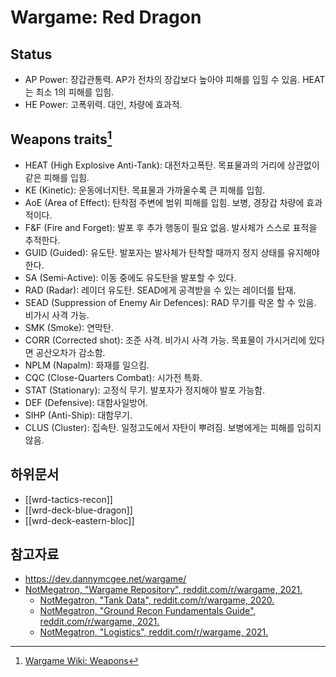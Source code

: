 # Wargame: Red Dragon

## Status

* AP Power: 장갑관통력. AP가 전차의 장갑보다 높아야 피해를 입힐 수 있음. HEAT는 최소 1의 피해를 입힘.
* HE Power: 고폭위력. 대인, 차량에 효과적.

## Weapons traits[^weapons-traits]

* HEAT (High Explosive Anti-Tank): 대전차고폭탄. 목표물과의 거리에 상관없이 같은 피해를 입힘.
* KE (Kinetic): 운동에너지탄. 목표물과 가까울수록 큰 피해를 입힘.
* AoE (Area of Effect): 탄착점 주변에 범위 피해를 입힘. 보병, 경장갑 차량에 효과적이다.
* F&F (Fire and Forget): 발포 후 추가 행동이 필요 없음. 발사체가 스스로 표적을 추적한다.
* GUID (Guided): 유도탄. 발포자는 발사체가 탄착할 때까지 정지 상태를 유지해야 한다.
* SA (Semi-Active): 이동 중에도 유도탄을 발포할 수 있다.
* RAD (Radar): 레이더 유도탄. SEAD에게 공격받을 수 있는 레이더를 탑재.
* SEAD (Suppression of Enemy Air Defences): RAD 무기를 락온 할 수 있음. 비가시 사격 가능.
* SMK (Smoke): 연막탄.
* CORR (Corrected shot): 조준 사격. 비가시 사격 가능. 목표물이 가시거리에 있다면 공산오차가 감소함.
* NPLM (Napalm): 화재를 일으킴.
* CQC (Close-Quarters Combat): 시가전 특화.
* STAT (Stationary): 고정식 무기. 발포자가 정지해야 발포 가능함.
* DEF (Defensive): 대함사일방어.
* SIHP (Anti-Ship): 대함무기.
* CLUS (Cluster): 집속탄. 일정고도에서 자탄이 뿌려짐. 보병에게는 피해를 입히지 않음.

## 하위문서

* [[wrd-tactics-recon]]
* [[wrd-deck-blue-dragon]]
* [[wrd-deck-eastern-bloc]]

## 참고자료

* https://dev.dannymcgee.net/wargame/
* [NotMegatron, "Wargame Repository", reddit.com/r/wargame, 2021.](https://www.reddit.com/r/wargame/comments/ngt60q/wargame_repository/)
  * [NotMegatron, "Tank Data", reddit.com/r/wargame, 2020.](https://www.reddit.com/r/wargame/comments/k28xsj/tank_data/)
  * [NotMegatron, "Ground Recon Fundamentals Guide", reddit.com/r/wargame, 2021.](https://www.reddit.com/r/wargame/comments/o42dru/ground_recon_fundamentals_guide/)
  * [NotMegatron, "Logistics", reddit.com/r/wargame, 2021.](https://www.reddit.com/r/wargame/comments/njg2x6/logistics/)

[^weapons-traits]: [Wargame Wiki: Weapons](https://wargame.fandom.com/wiki/Weapons)

